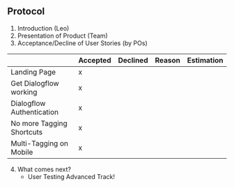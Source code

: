 ## Protocol

1. Introduction (Leo)
2. Presentation of Product (Team)
3. Acceptance/Decline of User Stories (by POs)

|                  | Accepted | Declined | Reason | Estimation
|------------------|----------|----------|--------|------------
| Landing Page |    x     |         |        |        |
| Get Dialogflow working |    x     |         |        |        |
| Dialogflow Authentication |     x    |         |        |       |
| No more Tagging Shortcuts |     x    |         |        |       |
| Multi-Tagging on Mobile |     x    |         |        |       |
    
4. What comes next?
    - User Testing Advanced Track!


